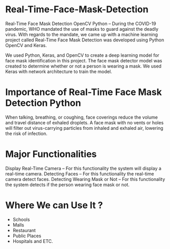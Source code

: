 # Real-Time-Face-Mask-Detection
Real-Time Face Mask Detection OpenCV Python – During the COVID-19 pandemic, WHO mandated the use of masks to guard against the deadly virus. With regards to the mandate, we came up with a machine learning project called Real-Time Face Mask Detection was developed using Python OpenCV and Keras.

We used Python, Keras, and OpenCV to create a deep learning model for face mask identification in this project. The face mask detector model was created to determine whether or not a person is wearing a mask. We used Keras with network architecture to train the model.


# Importance of Real-Time Face Mask Detection Python

When talking, breathing, or coughing, face coverings reduce the volume and travel distance of exhaled droplets. A face mask with no vents or holes will filter out virus-carrying particles from inhaled and exhaled air, lowering the risk of infection. 

# Major Functionalities

Display Real-Time Camera – For this functionality the system will display a real-time camera.
Detecting Faces – For this functionality the real-time camera detect faces.
Detecting Wearing Mask or Not – For this functionality the system detects if the person wearing face mask or not.


# Where We can Use It ? 
- Schools
- Malls
- Restaurant
- Public Places
- Hospitals and ETC.




